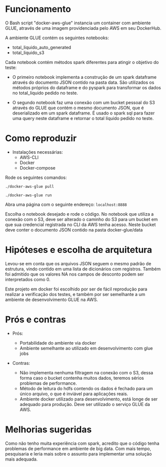 # Funcionamento
O Bash script "docker-aws-glue" instancia um container com ambiente GLUE, através de uma imagem providenciada pelo AWS em seu DockerHub.

A ambiente GLUE contém os seguintes notebooks:
- total_liquido_auto_generated
- total_liquido_s3

Cada notebook contém métodos spark diferentes para atingir o objetivo do teste:

- O primeiro notebook implementa a construção de um spark dataframe através do documento JSON contido na pasta data.
São utilizados os métodos próprios do dataframe e do pyspark para transformar os dados no total_liquido pedido no teste.

- O segundo notebook faz uma conexão com um bucket pessoal do S3 através do GLUE que contém o mesmo documento JSON, que é deserializado em um spark dataframe. É usado o spark sql para fazer uma query neste dataframe e retornar o total líquido pedido no teste.

# Como reproduzir
- Instalações necessárias:
    - AWS-CLI
    - Docker
    - Docker-compose

Rode os seguintes comandos:

```./docker-aws-glue pull```

```./docker-aws-glue run```

Abra uma página com o seguinte endereço: ```localhost:8888```

Escolha o notebook desejado e rode o código.
No notebook que utiliza a conexão com o S3, deve ser alterado o caminho do S3 para um bucket em que sua credencial registrada no CLI da AWS tenha acesso. Neste bucket deve conter o documento JSON contido na pasta docker-glue/data

# Hipóteses e escolha de arquitetura
Levou-se em conta que os arquivos JSON seguem o mesmo padrão de estrutura, vindo contido em uma lista de dicionários com registros. Também foi admitido que os valores NA nos campos de desconto podem ser interpretados como 0.

Este projeto em docker foi escolhido por ser de fácil reprodução para realizar a verificação dos testes, e também por ser semelhante a um ambiente de desenvolvimento GLUE na AWS.

# Prós e contras
- Prós:
    - Portabilidade do ambiente via docker
    - Ambiente semelhante ao utilizado em desenvolvimento com glue jobs

- Contras:
    - Não implementa nenhuma filtragem na conexão com o S3, dessa forma caso o bucket contenha muitos dados, teremos sérios problemas de performance.
    - Método de leitura do hdfs contendo os dados é fechado para um único arquivo, o que é inviável para aplicações reais.
    - Ambiente docker utilizado para desenvolvimento, está longe de ser adequado para produção. Deve ser utilizado o serviço GLUE da AWS.

# Melhorias sugeridas
Como não tenho muita experiência com spark, acredito que o código tenha problemas de performance em ambiente de big data. Com mais tempo, pesquisaria e leria mais sobre o assunto para implementar uma solução mais adequada.
